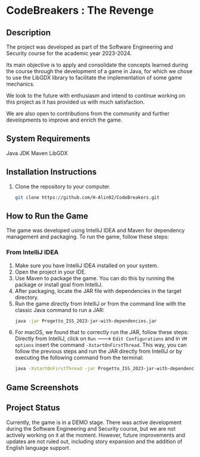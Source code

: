 # CodeBreakers : The Revenge

## Description
The project was developed as part of the Software Engineering and Security course for the academic year 2023-2024.

Its main objective is to apply and consolidate the concepts learned during the course through the development of a game in Java, for which we chose to use the LibGDX library to facilitate the implementation of some game mechanics.

We look to the future with enthusiasm and intend to continue working on this project as it has provided us with much satisfaction.

We are also open to contributions from the community and further developments to improve and enrich the game.

## System Requirements
Java JDK <!---version X.X or higher-->
Maven <!---version X.X or higher-->
LibGDX <!---version X.X or higher-->

## Installation Instructions

1. Clone the repository to your computer.
   ```bash
   git clone https://github.com/H-Alin02/CodeBreakers.git

## How to Run the Game

The game was developed using IntelliJ IDEA and Maven for dependency management and packaging. To run the game, follow these steps:

### From IntelliJ IDEA

1. Make sure you have IntelliJ IDEA installed on your system.
2. Open the project in your IDE.
3. Use Maven to package the game. You can do this by running the package or install goal from IntelliJ.
4. After packaging, locate the JAR file with dependencies in the target directory.
5. Run the game directly from IntelliJ or from the command line with the classic Java command to run a JAR:
   ```bash
   java -jar Progetto_ISS_2023-jar-with-dependencies.jar
6. For macOS, we found that to correctly run the JAR, follow these steps:
Directly from IntelliJ, click on `Run` ---> `Edit Configurations` and in `VM options` insert the command `-XstartOnFirstThread`.
This way, you can follow the previous steps and run the JAR directly from IntelliJ or by executing the following command from the terminal:
   ```bash
   java -XstartOnFirstThread -jar Progetto_ISS_2023-jar-with-dependencies.jar

## Game Screenshots

## Project Status
Currently, the game is in a DEMO stage. There was active development during the Software Engineering and Security course, but we are not actively working on it at the moment. However, future improvements and updates are not ruled out, including story expansion and the addition of English language support.

